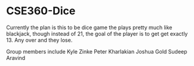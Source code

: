 # CSE360-Dice
Currently the plan is this to be dice game the plays pretty much like blackjack, though instead of 21, the goal of the player is to get 
get exactly 13.  Any over and they lose.

Group members include
Kyle Zinke
Peter Kharlakian
Joshua Gold
Sudeep Aravind
